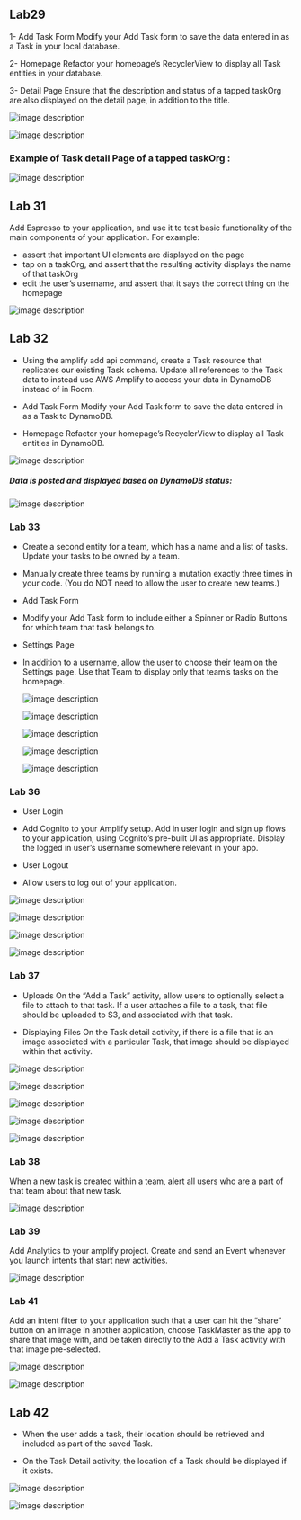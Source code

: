 ## Lab29

1- Add Task Form
Modify your Add Task form to save the data entered in as a Task in your local database.

2- Homepage
Refactor your homepage’s RecyclerView to display all Task entities in your database.

3- Detail Page
Ensure that the description and status of a tapped taskOrg are also displayed on the detail page, in addition to the title.

 ![image description](screenshots/home2.png)

![image description](screenshots/form.png)

### Example of Task detail Page of a tapped taskOrg :

 ![image description](screenshots/taskdetail29.png)

## Lab 31

Add Espresso to your application, and use it to test basic functionality of the main components of your application. For example:

* assert that important UI elements are displayed on the page
* tap on a taskOrg, and assert that the resulting activity displays the name of that taskOrg
* edit the user’s username, and assert that it says the correct thing on the homepage

 ![image description](screenshots/Tests.png)


## Lab 32
* Using the amplify add api command, create a Task resource that replicates our existing Task schema. Update all references to the Task data to instead use AWS Amplify to access your data in DynamoDB instead of in Room.

* Add Task Form
Modify your Add Task form to save the data entered in as a Task to DynamoDB.

* Homepage
Refactor your homepage’s RecyclerView to display all Task entities in DynamoDB.

 ![image description](screenshots/home5.png)

 #####  Data is posted and displayed based on DynamoDB status:

  ![image description](screenshots/dynamoDB.png)

### Lab 33

* Create a second entity for a team, which has a name and a list of tasks. Update your tasks to be owned by a team.

* Manually create three teams by running a mutation exactly three times in your code. (You do NOT need to allow the user to create new teams.)

* Add Task Form
* Modify your Add Task form to include either a Spinner or Radio Buttons for which team that task belongs to.

* Settings Page
* In addition to a username, allow the user to choose their team on the Settings page. Use that Team to display only that team’s tasks on the homepage.

  ![image description](screenshots/Screenshot_4.png)

  ![image description](screenshots/Screenshot_5.png)

  ![image description](screenshots/Screenshot_6.png)

  ![image description](screenshots/Screenshot_7.png)

  ![image description](screenshots/Screenshot_8.png)

### Lab 36
* User Login
* Add Cognito to your Amplify setup. 
  Add in user login and sign up flows to your application, 
  using Cognito’s pre-built UI as appropriate.
  Display the logged in user’s username somewhere relevant in your app.

* User Logout
* Allow users to log out of your application.

![image description](screenshots/signUp.png)

![image description](screenshots/signin2.png)

![image description](screenshots/verification.png)

![image description](screenshots/main.png)

### Lab 37 

* Uploads
On the “Add a Task” activity,
allow users to optionally select a file to attach to that task. 
If a user attaches a file to a task, that file should be uploaded to S3, and associated with that task.

* Displaying Files
On the Task detail activity, if there is a file that is an image associated with a particular Task, that image should be displayed within that activity. 


![image description](screenshots/addTask37.png)

![image description](screenshots/uploadImg.png)

![image description](screenshots/settings37.png)

![image description](screenshots/detailPage.png)

![image description](screenshots/Screenshot_11.png)

### Lab 38
When a new task is created within a team, alert all users who are a part of that team about that new task.

![image description](screenshots/notification.png)

### Lab 39

Add Analytics to your amplify project. Create and send an Event whenever you launch intents that start new activities.

![image description](screenshots/events.png)

### Lab 41

Add an intent filter to your application such that a user can hit the “share” button on an image in another application, choose TaskMaster as the app to share that image with, and be taken directly to the Add a Task activity with that image pre-selected.


![image description](screenshots/imageShared.png)

![image description](screenshots/sharedImage2.png)

## Lab 42

* When the user adds a task, their location should be retrieved and included as part of the saved Task.

* On the Task Detail activity, the location of a Task should be displayed if it exists.


![image description](screenshots/location.png)

![image description](screenshots/location2.png)

